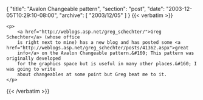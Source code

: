 {
  "title": "Avalon Changeable pattern",
  "section": "post",
  "date": "2003-12-05T10:29:10-08:00",
  "archive": [
    "2003/12/05"
  ]
}
{{< verbatim >}}

    <p>
        <a href="http://weblogs.asp.net/greg_schechter/">Greg Schechter</a> (whose office
        is right next to mine) has a new blog and has posted some <a href="http://weblogs.asp.net/greg_schechter/posts/41362.aspx">great
        info</a> on the Avalon Changeable pattern.&#160; This pattern was originally developed
        for the graphics space but is useful in many other places.&#160; I was going to write
        about changeables at some point but Greg beat me to it.
    </p>

{{< /verbatim >}}
